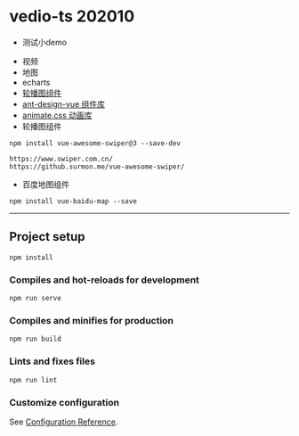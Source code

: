 # vedio-ts 202010

* 测试小demo
- 视频
- 地图
- echarts
- [轮播图组件](https://www.npmjs.com/package/wxp-swiper)
- [ant-design-vue 组件库](https://www.antdv.com/docs/vue/getting-started-cn/)
- [animate.css 动画库](https://animate.style/#usage)
- 轮播图组件
```
npm install vue-awesome-swiper@3 --save-dev

https://www.swiper.com.cn/
https://github.surmon.me/vue-awesome-swiper/
```
- 百度地图组件
```
npm install vue-baidu-map --save
```



--------------------------------------

## Project setup
```
npm install
```

### Compiles and hot-reloads for development
```
npm run serve
```

### Compiles and minifies for production
```
npm run build
```

### Lints and fixes files
```
npm run lint
```

### Customize configuration
See [Configuration Reference](https://cli.vuejs.org/config/).
